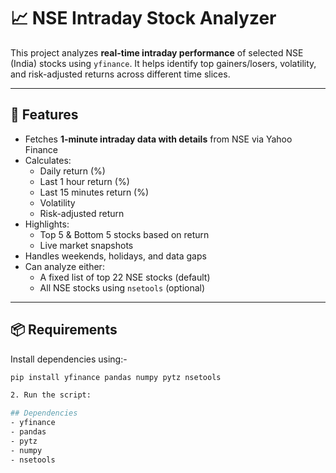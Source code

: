 # 📈 NSE Intraday Stock Analyzer

This project analyzes **real-time intraday performance** of selected NSE (India) stocks using `yfinance`. It helps identify top gainers/losers, volatility, and risk-adjusted returns across different time slices.

---

## 🔧 Features

- Fetches **1-minute intraday data with details** from NSE via Yahoo Finance
- Calculates:
  - Daily return (%)
  - Last 1 hour return (%)
  - Last 15 minutes return (%)
  - Volatility
  - Risk-adjusted return
- Highlights:
  - Top 5 & Bottom 5 stocks based on return
  - Live market snapshots
- Handles weekends, holidays, and data gaps
- Can analyze either:
  - A fixed list of top 22 NSE stocks (default)
  - All NSE stocks using `nsetools` (optional)

---

## 📦 Requirements

Install dependencies using:-

```bash
pip install yfinance pandas numpy pytz nsetools

2. Run the script:

## Dependencies
- yfinance
- pandas
- pytz
- numpy
- nsetools

